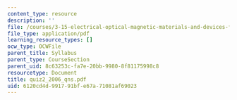 ```yaml
---
content_type: resource
description: ''
file: /courses/3-15-electrical-optical-magnetic-materials-and-devices-fall-2006/6120cd4d991791bfe67a71081af69023_quiz2_2006_qns.pdf
file_type: application/pdf
learning_resource_types: []
ocw_type: OCWFile
parent_title: Syllabus
parent_type: CourseSection
parent_uid: 8c63253c-fa7e-20bb-9980-8f81175998c8
resourcetype: Document
title: quiz2_2006_qns.pdf
uid: 6120cd4d-9917-91bf-e67a-71081af69023
---
```

